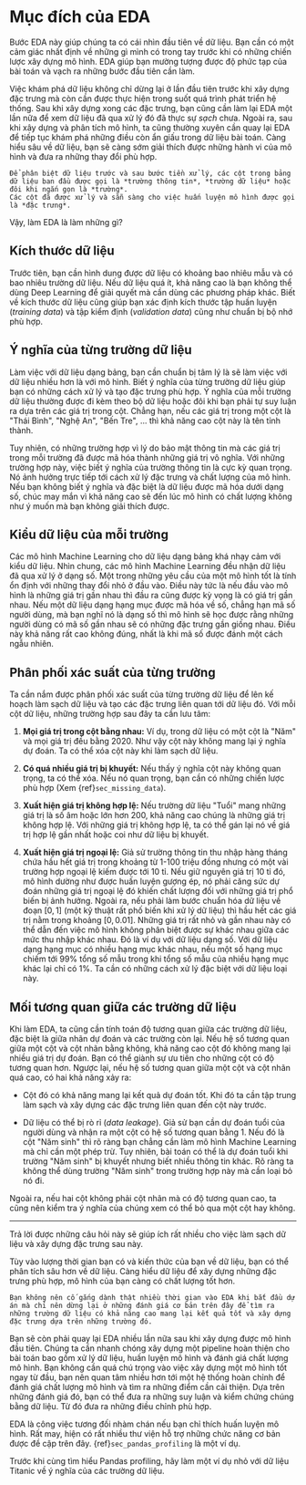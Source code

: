 # Mục đích của EDA

Bước EDA này giúp chúng ta có cái nhìn đầu tiên về dữ liệu.
Bạn cần có một cảm giác nhất định về những gì mình có trong tay trước khi có những chiến lược xây dựng mô hình.
EDA giúp bạn mường tượng được độ phức tạp của bài toán và vạch ra những bước đầu tiên cần làm.

Việc khám phá dữ liệu không chỉ dừng lại ở lần đầu tiên trước khi xây dựng đặc trưng mà còn cần được thực hiện trong suốt quá trình phát triển hệ thống.
Sau khi xây dựng xong các đặc trưng, bạn cũng cần làm lại EDA một lần nữa để xem dữ liệu đã qua xử lý đó đã thực sự _sạch_ chưa.
Ngoài ra, sau khi xây dựng và phân tích mô hình, ta cũng thường xuyên cần quay lại EDA để tiếp tục khám phá những điều còn ẩn giấu trong dữ liệu bài toán. Càng hiểu sâu về dữ liệu, bạn sẽ càng sớm giải thích được những hành vi của mô hình và đưa ra những thay đổi phù hợp.


```{note}
Để phân biệt dữ liệu trước và sau bước tiền xử lý, các cột trong bảng dữ liệu ban đầu được gọi là *trường thông tin*, *trường dữ liệu* hoặc đôi khi ngắn gọn là *trường*.
Các cột đã được xử lý và sẵn sàng cho việc huấn luyện mô hình được gọi là *đặc trưng*.
```

Vậy, làm EDA là làm những gì?

## Kích thước dữ liệu

Trước tiên, bạn cần hình dung được dữ liệu có khoảng bao nhiêu mẫu và có bao nhiêu trường dữ liệu.
Nếu dữ liệu quá ít, khả năng cao là bạn không thể dùng Deep Learning để giải quyết mà cần dùng các phương pháp khác.
Biết về kích thước dữ liệu cũng giúp bạn xác định kích thước tập huấn luyện (_training data_) và tập kiểm định (_validation data_) cũng như chuẩn bị bộ nhớ phù hợp.

## Ý nghĩa của từng trường dữ liệu

Làm việc với dữ liệu dạng bảng, bạn cần chuẩn bị tâm lý là sẽ làm việc với dữ liệu nhiều hơn là với mô hình.
Biết ý nghĩa của từng trường dữ liệu giúp bạn có những cách xử lý và tạo đặc trưng phù hợp.
Ý nghĩa của mỗi trường dữ liệu thường được đi kèm theo bộ dữ liệu hoặc đôi khi bạn phải tự suy luận ra dựa trên các giá trị trong cột.
Chẳng hạn, nếu các giá trị trong một cột là "Thái Bình", "Nghệ An", "Bến Tre", ... thì khả năng cao cột này là tên tỉnh thành.

Tuy nhiên, có những trường hợp vì lý do bảo mật thông tin mà các giá trị trong mỗi trường đã được mã hóa thành những giá trị vô nghĩa.
Với những trường hợp này, việc biết ý nghĩa của trường thông tin là cực kỳ quan trọng.
Nó ảnh hưởng trực tiếp tới cách xử lý đặc trưng và chất lượng của mô hình.
Nếu bạn không biết ý nghĩa và đặc biệt là dữ liệu được mã hóa dưới dạng số, chúc may mắn vì khả năng cao sẽ đến lúc mô hình có chất lượng không như ý muốn mà bạn không giải thích được.

## Kiểu dữ liệu của mỗi trường

Các mô hình Machine Learning cho dữ liệu dạng bảng khá nhạy cảm với kiểu dữ liệu.
Nhìn chung, các mô hình Machine Learning đều nhận dữ liệu đã qua xử lý ở dạng số.
Một trong những yêu cầu của một mô hình tốt là tính ổn định với những thay đổi nhỏ ở đầu vào.
Điều này tức là nếu đầu vào mô hình là những giá trị gần nhau thì đầu ra cũng được kỳ vọng là có giá trị gần nhau.
Nếu một dữ liệu dạng hạng mục được mã hóa về số, chẳng hạn mã số người dùng, mà bạn nghĩ nó là dạng số thì mô hình sẽ học được rằng những
người dùng có mã số gần nhau sẽ có những đặc trưng gần giống nhau.
Điều này khả năng rất cao không đúng, nhất là khi mã số được đánh một cách ngẫu nhiên.

## Phân phối xác suất của từng trường

Ta cần nắm được phân phối xác suất của từng trường dữ liệu để lên kế hoạch làm sạch dữ liệu và tạo các đặc trưng liên quan tới dữ liệu đó.
Với mỗi cột dữ liệu, những trường hợp sau đây ta cần lưu tâm:

1. **Mọi giá trị trong cột bằng nhau:** Ví dụ, trong dữ liệu có một cột là "Năm" và mọi giá trị đều bằng 2020.
Như vậy cột này không mang lại ý nghĩa dự đoán. Ta có thể xóa cột này khi làm sạch dữ liệu.

2. **Có quá nhiều giá trị bị khuyết:** Nếu thấy ý nghĩa cột này không quan trọng, ta có thể xóa.
Nếu nó quan trọng, bạn cần có những chiến lược phù hợp (Xem {ref}`sec_missing_data`).

3. **Xuất hiện giá trị không hợp lệ:**
Nếu trường dữ liệu "Tuổi" mang những giá trị là số âm hoặc lớn hơn 200, khả năng cao chúng là những giá trị không hợp lệ.
Với những giá trị không hợp lệ, ta có thể gán lại nó về giá trị hợp lệ gần nhất hoặc coi như dữ liệu bị khuyết.


4. **Xuất hiện giá trị ngoại lệ:**
Giả sử trường thông tin thu nhập hàng tháng chứa hầu hết giá trị trong khoảng từ 1-100 triệu đồng nhưng có một vài trường hợp ngoại lệ kiếm được tới 10 tỉ.
Nếu giữ nguyên giá trị 10 tỉ đó, mô hình dường như được huấn luyện gượng ép, nó phải căng sức dự đoán những giá trị ngoại lệ đó khiến chất lượng đối với những giá trị phổ biến bị ảnh hưởng. Ngoài ra, nếu phải làm bước chuẩn hóa dữ liệu về đoạn $[0, 1]$ (một kỹ thuật rất phố biến khi xử lý dữ liệu) thì hầu hết các giá trị nằm trong khoảng $[0, 0.01]$. Những giá trị rất nhỏ và gần nhau này có thể dẫn đến việc mô hình không phân biệt được sự khác nhau giữa các mức thu nhập khác nhau.
Đó là ví dụ với dữ liệu dạng số. Với dữ liệu dạng hạng mục có nhiều hạng mục khác nhau, nếu một số hạng mục chiếm tới 99% tổng số mẫu trong khi tổng số mẫu của nhiều hạng mục khác lại chỉ có 1%. Ta cần có những cách xử lý đặc biệt với dữ liệu loại này.


## Mối tương quan giữa các trường dữ liệu

Khi làm EDA, ta cũng cần tính toán độ tương quan giữa các trường dữ liệu, đặc biệt là giữa nhãn dự đoán và các trường còn lại.
Nếu hệ số tương quan giữa một cột và cột nhãn bằng không, khả năng cao cột đó không mang lại nhiều giá trị dự đoán.
Bạn có thể giành sự ưu tiên cho những cột có độ tương quan hơn.
Ngược lại, nếu hệ số tương quan giữa một cột và cột nhãn quá cao, có hai khả năng xảy ra:

* Cột đó có khả năng mang lại kết quả dự đoán tốt. Khi đó ta cần tập trung làm sạch và xây dựng các đặc trưng liên quan đến cột này trước.

* Dữ liệu có thể bị rò rỉ (_data leakage_). Giả sử bạn cần dự đoán tuổi của người dùng và nhận ra một cột có hệ số tương quan bằng 1.
Nếu đó là cột "Năm sinh" thì rõ ràng bạn chẳng cần làm mô hình Machine Learning mà chỉ cần một phép trừ.
Tuy nhiên, bài toán có thể là dự đoán tuổi khi trường "Năm sinh" bị khuyết nhưng biết nhiều thông tin khác.
Rõ ràng ta không thể dùng trường "Năm sinh" trong trường hợp này mà cần loại bỏ nó đi.

Ngoài ra, nếu hai cột không phải cột nhãn mà có độ tương quan cao, ta cũng nên kiểm tra ý nghĩa của chúng xem có thể bỏ qua một cột hay không.

------

Trả lời được những câu hỏi này sẽ giúp ích rất nhiều cho việc làm sạch dữ liệu và xây dựng đặc trưng sau này.

Tùy vào lượng thời gian bạn có và kiến thức của bạn về dữ liệu, bạn có thể phân tích sâu hơn về dữ liệu. Càng hiểu dữ liệu để xây dựng những đặc trưng phù hợp, mô hình của bạn càng có chất lượng tốt hơn.

```{tip}
Bạn không nên cố gắng dành thật nhiều thời gian vào EDA khi bắt đầu dự án mà chỉ nên dừng lại ở những đánh giá cơ bản trên đây để tìm ra những trường dữ liệu có khả năng cao mang lại kết quả tốt và xây dựng đặc trưng dựa trên những trường đó.
```

Bạn sẽ còn phải quay lại EDA nhiều lần nữa sau khi xây dựng được mô hình đầu tiên.
Chúng ta cần nhanh chóng xây dựng một pipeline hoàn thiện cho bài toán bao gồm xử lý dữ liệu, huấn luyện mô hình và đánh giá chất lượng mô hình. Bạn không cần quá chú trọng vào việc xây dựng một mô hình tốt ngay từ đầu, bạn nên quan tâm nhiều hơn tới một hệ thống hoàn chỉnh để đánh giá chất lượng mô hình và tìm ra những điểm cần cải thiện. Dựa trên những đánh giá đó, bạn có thể đưa ra những suy luận và kiểm chứng chúng bằng dữ liệu. Từ đó đưa ra những điều chỉnh phù hợp.

EDA là công việc tương đối nhàm chán nếu bạn chỉ thích huấn luyện mô hình. Rất may, hiện có rất nhiều thư viện hỗ trợ những chức năng cơ bản được đề cập trên đây. {ref}`sec_pandas_profiling` là một ví dụ.

Trước khi cùng tìm hiểu Pandas profiling, hãy làm một ví dụ nhỏ với dữ liệu Titanic về ý nghĩa của các trường dữ liệu.
